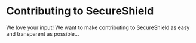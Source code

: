 # Contributing to SecureShield

We love your input! We want to make contributing to SecureShield as easy and transparent as possible... 